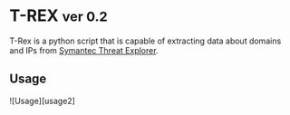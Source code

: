 # T-REX <small>ver 0.2</small>

T-Rex is a python script that is capable of extracting data about domains and IPs from [Symantec Threat Explorer](https://threatexplorer.bluecoat.com/v2/tex). 

## Usage

![Usage][usage2]


[usage]: https://raw.githubusercontent.com/mnmnc/tt/master/trex-usage.png
